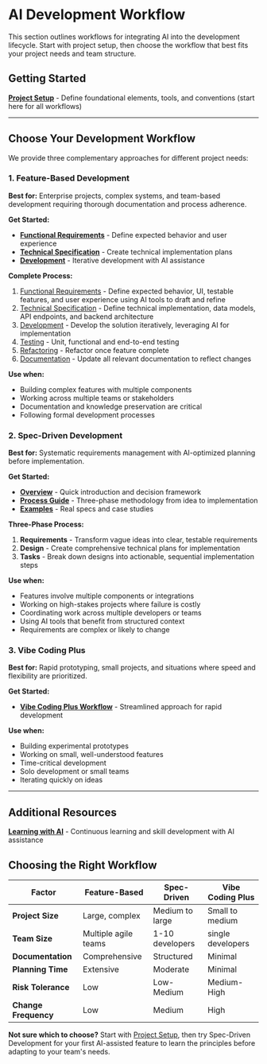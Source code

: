 # AI Development Workflow

This section outlines workflows for integrating AI into the development lifecycle. Start with project setup, then choose the workflow that best fits your project needs and team structure.

## Getting Started

**[Project Setup](project-setup.md)** - Define foundational elements, tools, and conventions (start here for all workflows)

---

## Choose Your Development Workflow

We provide three complementary approaches for different project needs:

### 1. Feature-Based Development
**Best for:** Enterprise projects, complex systems, and team-based development requiring thorough documentation and process adherence.

**Get Started:**

- **[Functional Requirements](feature-based-development/02-functional-requirement.md)** - Define expected behavior and user experience
- **[Technical Specification](feature-based-development/03-technical-specification.md)** - Create technical implementation plans
- **[Development](feature-based-development/04-development.md)** - Iterative development with AI assistance

**Complete Process:**

1. [Functional Requirements](feature-based-development/02-functional-requirement.md) - Define expected behavior, UI, testable features, and user experience using AI tools to draft and refine
2. [Technical Specification](feature-based-development/03-technical-specification.md) - Define technical implementation, data models, API endpoints, and backend architecture
3. [Development](feature-based-development/04-development.md) - Develop the solution iteratively, leveraging AI for implementation
4. [Testing](feature-based-development/05-testing.md) - Unit, functional and end-to-end testing
5. [Refactoring](feature-based-development/06-refactoring.md) - Refactor once feature complete
6. [Documentation](feature-based-development/07-documentation.md) - Update all relevant documentation to reflect changes

**Use when:**

- Building complex features with multiple components
- Working across multiple teams or stakeholders
- Documentation and knowledge preservation are critical
- Following formal development processes

### 2. Spec-Driven Development
**Best for:** Systematic requirements management with AI-optimized planning before implementation.

**Get Started:**

- **[Overview](spec-driven-development/README.md)** - Quick introduction and decision framework
- **[Process Guide](spec-driven-development/process/README.md)** - Three-phase methodology from idea to implementation
- **[Examples](spec-driven-development/examples/README.md)** - Real specs and case studies

**Three-Phase Process:**

1. **Requirements** - Transform vague ideas into clear, testable requirements
2. **Design** - Create comprehensive technical plans for implementation
3. **Tasks** - Break down designs into actionable, sequential implementation steps

**Use when:**

- Features involve multiple components or integrations
- Working on high-stakes projects where failure is costly
- Coordinating work across multiple developers or teams
- Using AI tools that benefit from structured context
- Requirements are complex or likely to change

### 3. Vibe Coding Plus
**Best for:** Rapid prototyping, small projects, and situations where speed and flexibility are prioritized.

**Get Started:**

- **[Vibe Coding Plus Workflow](vibe-coding-plus.md)** - Streamlined approach for rapid development

**Use when:**

- Building experimental prototypes
- Working on small, well-understood features
- Time-critical development
- Solo development or small teams
- Iterating quickly on ideas

---

## Additional Resources

**[Learning with AI](learning.md)** - Continuous learning and skill development with AI assistance

## Choosing the Right Workflow

| Factor | Feature-Based | Spec-Driven | Vibe Coding Plus |
|--------|---------------|-------------|------------------|
| **Project Size** | Large, complex | Medium to large | Small to medium |
| **Team Size** | Multiple agile teams | 1-10 developers | single developers |
| **Documentation** | Comprehensive | Structured | Minimal |
| **Planning Time** | Extensive | Moderate | Minimal |
| **Risk Tolerance** | Low | Low-Medium | Medium-High |
| **Change Frequency** | Low | Medium | High |

**Not sure which to choose?** Start with [Project Setup](project-setup.md), then try Spec-Driven Development for your first AI-assisted feature to learn the principles before adapting to your team's needs.
